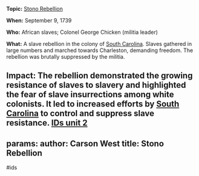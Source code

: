 **Topic:** [Stono Rebellion](./../stono-rebellion/)

**When:** September 9, 1739

**Who:** African slaves; Colonel George Chicken (militia leader)

**What:** A slave rebellion in the colony of [South Carolina](./../south-carolina/). Slaves gathered in large numbers and marched towards Charleston, demanding freedom. The rebellion was brutally suppressed by the militia.

**Impact:** The rebellion demonstrated the growing resistance of slaves to slavery and highlighted the fear of slave insurrections among white colonists. It led to increased efforts by [South Carolina](./../south-carolina/) to control and suppress slave resistance.
 [IDs unit 2](./../ids-unit-2/)
---
params:
	author: Carson West
title: Stono Rebellion
--- 
#ids
